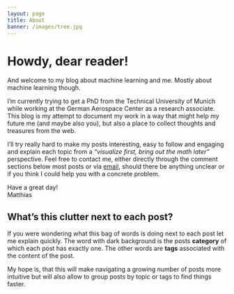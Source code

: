 ```yaml
---
layout: page
title: About
banner: /images/tree.jpg
---
```


# Howdy, dear reader!

And welcome to my blog about machine learning and me. Mostly about machine learning though.

I’m currently trying to get a PhD from the Technical University of Munich while working at the German Aerospace Center as a research associate. This blog is my attempt to document my work in a way that might help my future me (and maybe also you), but also a place to collect thoughts and treasures from the web.

I’ll try really hard to make my posts interesting, easy to follow and engaging and explain each topic from a _“visualize first, bring out the math later”_ perspective. Feel free to contact me, either directly through the comment sections below most posts or via [email](mailto:matthias.humt@mailbox.org), should there be anything unclear or if you think I could help you with a concrete problem.

Have a great day!<br>
Matthias

## What’s this clutter next to each post?

If you were wondering what this bag of words is doing next to each post let me explain quickly. The word with dark background is the posts **category** of which each post has exactly one. The other words are **tags** associated with the content of the post.

My hope is, that this will make navigating a growing number of posts more intuitive but will also allow to group posts by topic or tags to find things faster.
